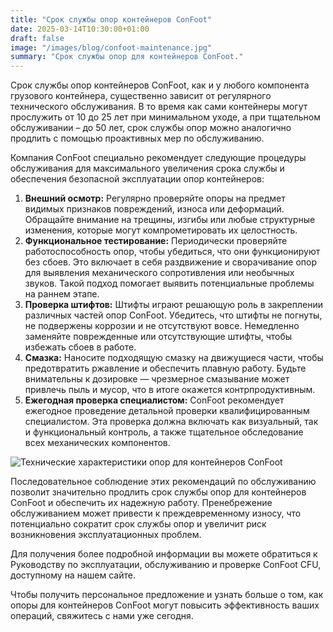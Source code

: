 ```yaml
---
title: "Срок службы опор контейнеров ConFoot"
date: 2025-03-14T10:30:00+01:00
draft: false
image: "/images/blog/confoot-maintenance.jpg"
summary: "Срок службы опор для контейнеров ConFoot."
---
```


Срок службы опор контейнеров ConFoot, как и у любого компонента грузового контейнера, существенно зависит от регулярного технического обслуживания. В то время как сами контейнеры могут прослужить от 10 до 25 лет при минимальном уходе, а при тщательном обслуживании – до 50 лет, срок службы опор можно аналогично продлить с помощью проактивных мер по обслуживанию.

Компания ConFoot специально рекомендует следующие процедуры обслуживания для максимального увеличения срока службы и обеспечения безопасной эксплуатации опор контейнеров:

1.  **Внешний осмотр:** Регулярно проверяйте опоры на предмет видимых признаков повреждений, износа или деформаций. Обращайте внимание на трещины, изгибы или любые структурные изменения, которые могут компрометировать их целостность.
2.  **Функциональное тестирование:** Периодически проверяйте работоспособность опор, чтобы убедиться, что они функционируют без сбоев. Это включает в себя раздвижение и сворачивание опор для выявления механического сопротивления или необычных звуков. Такой подход помогает выявить потенциальные проблемы на раннем этапе.
3.  **Проверка штифтов:** Штифты играют решающую роль в закреплении различных частей опор ConFoot. Убедитесь, что штифты не погнуты, не подвержены коррозии и не отсутствуют вовсе. Немедленно заменяйте поврежденные или отсутствующие штифты, чтобы избежать сбоев в работе.
4.  **Смазка:** Наносите подходящую смазку на движущиеся части, чтобы предотвратить ржавление и обеспечить плавную работу. Будьте внимательны к дозировке — чрезмерное смазывание может привлечь пыль и мусор, что в итоге окажется контрпродуктивным.
5.  **Ежегодная проверка специалистом:** ConFoot рекомендует ежегодное проведение детальной проверки квалифицированным специалистом. Эта проверка должна включать как визуальный, так и функциональный контроль, а также тщательное обследование всех механических компонентов.

![Технические характеристики опор для контейнеров ConFoot](/images/blog/technicka-specifikace-nohy-confott-CF.png)

Последовательное соблюдение этих рекомендаций по обслуживанию позволит значительно продлить срок службы опор для контейнеров ConFoot и обеспечить их надежную работу. Пренебрежение обслуживанием может привести к преждевременному износу, что потенциально сократит срок службы опор и увеличит риск возникновения эксплуатационных проблем.

Для получения более подробной информации вы можете обратиться к Руководству по эксплуатации, обслуживанию и проверке ConFoot CFU, доступному на нашем сайте.

Чтобы получить персональное предложение и узнать больше о том, как опоры для контейнеров ConFoot могут повысить эффективность ваших операций, свяжитесь с нами уже сегодня.